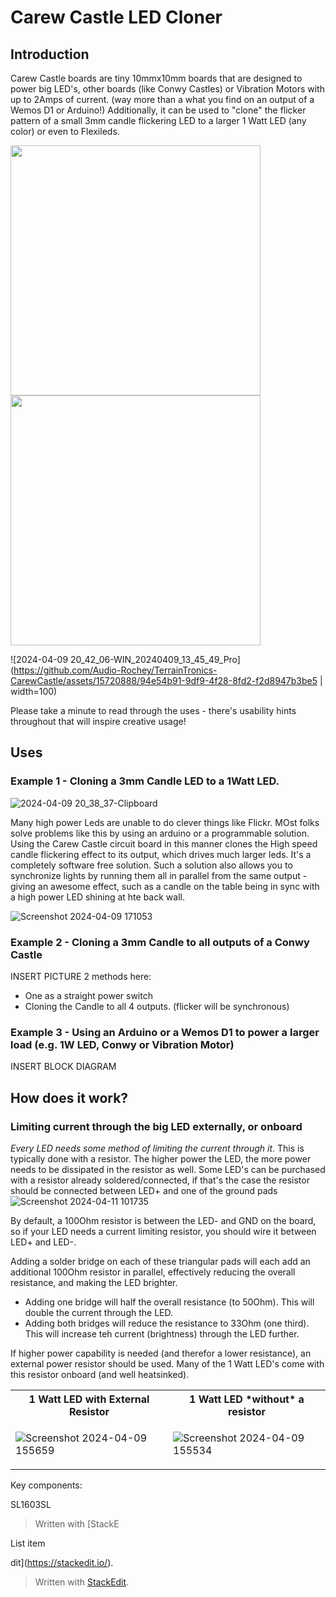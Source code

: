# Carew Castle LED Cloner
## Introduction

Carew Castle boards are tiny 10mmx10mm boards that are designed to power big LED's, other boards (like Conwy Castles) or Vibration Motors with up to 2Amps of current. (way more than a what you find on an output of a Wemos D1 or Arduino!)
Additionally, it can be used to "clone" the flicker pattern of a small 3mm candle flickering LED to a larger 1 Watt LED (any color) or even to Flexileds.

<img src="https://github.com/Audio-Rochey/TerrainTronics-CarewCastle/assets/15720888/b9ae9c61-ba5b-4f18-a80d-68170daa03aa](https://github.com/Audio-Rochey/TerrainTronics-CarewCastle/assets/15720888/b9ae9c61-ba5b-4f18-a80d-68170daa03aa.jpg" width="400" >
<img src="https://github.com/Audio-Rochey/TerrainTronics-CarewCastle/assets/15720888/fc0d4db5-b82f-4338-84fd-ca66112e2ea3](https://github.com/Audio-Rochey/TerrainTronics-CarewCastle/assets/15720888/fc0d4db5-b82f-4338-84fd-ca66112e2ea3.jpg" width="400" >

![2024-04-09 20_42_06-WIN_20240409_13_45_49_Pro](https://github.com/Audio-Rochey/TerrainTronics-CarewCastle/assets/15720888/94e54b91-9df9-4f28-8fd2-f2d8947b3be5 | width=100)

Please take a minute to read through the uses - there's usability hints throughout that will inspire creative usage!




## Uses



### Example 1 - Cloning a 3mm Candle LED to a 1Watt LED.
![2024-04-09 20_38_37-Clipboard](https://github.com/Audio-Rochey/TerrainTronics-CarewCastle/assets/15720888/153f9ea5-1b00-4d8c-8bfc-234d88b19d45)

Many high power Leds are unable to do clever things like Flickr. MOst folks solve problems like this by using an arduino or a programmable solution. 
Using the Carew Castle circuit board in this manner clones the High speed candle flickering effect to its output, which drives much larger leds. It's a completely software free solution. 
Such a solution also allows you to synchronize lights by running them all in parallel from the same output - giving an awesome effect, such as a candle on the table being in sync with a high power LED shining at hte back wall.

![Screenshot 2024-04-09 171053](https://github.com/Audio-Rochey/TerrainTronics-CarewCastle/assets/15720888/e36c786a-2380-4522-9a8c-378b62a1a413)

### Example 2 - Cloning a 3mm Candle to all outputs of a Conwy Castle
INSERT PICTURE
2 methods here: 
- One as a straight power switch
- Cloning the Candle to all 4 outputs. (flicker will be synchronous)

### Example 3 - Using an Arduino or a Wemos D1 to power a larger load (e.g. 1W LED, Conwy or Vibration Motor) 
INSERT BLOCK DIAGRAM


## How does it work?


### Limiting current through the big LED externally, or onboard

*Every LED needs some method of limiting the current through it*. This is typically done with a resistor. The higher power the LED, the more power needs to be dissipated in the resistor as well.
Some LED's can be purchased with a resistor already soldered/connected, if that's the case the resistor should be connected between LED+ and one of the ground pads 
![Screenshot 2024-04-11 101735](https://github.com/Audio-Rochey/TerrainTronics-CarewCastle/assets/15720888/ac9b94d5-a0de-40e0-9fb3-660670c321d9)

By default, a 100Ohm resistor is between the LED- and GND on the board, so if your LED needs a current limiting resistor, you should wire it between LED+ and LED-.

Adding a solder bridge on each of these triangular pads will each add an additional 100Ohm resistor in parallel, effectively reducing the overall resistance, and making the LED brighter.
- Adding one bridge will half the overall resistance (to 50Ohm). This will double the current through the LED.
- Adding both bridges will reduce the resistance to 33Ohm (one third). This will increase teh current (brightness) through the LED further.

If higher power capability is needed (and therefor a lower resistance), an external power resistor should be used. Many of the 1 Watt LED's come with this resistor onboard (and well heatsinked).


<table align="center">
<tr>
<th>1 Watt LED with External Resistor</th>
<th>1 Watt LED *without* a resistor</th>
</tr>
<tr>
<td>
  
![Screenshot 2024-04-09 155659](https://github.com/Audio-Rochey/TerrainTronics-CarewCastle/assets/15720888/ca05e5fd-fde2-4a98-8637-b17aa9bcebfe)

</td>
<td>
  
![Screenshot 2024-04-09 155534](https://github.com/Audio-Rochey/TerrainTronics-CarewCastle/assets/15720888/9ecabdf6-f0f1-4c2c-af8a-8046f59300d0)

</td></tr> </table>







Key components:
  
SL1603SL

> Written with [StackE

List item

dit](https://stackedit.io/).

> Written with [StackEdit](https://stackedit.io/).

